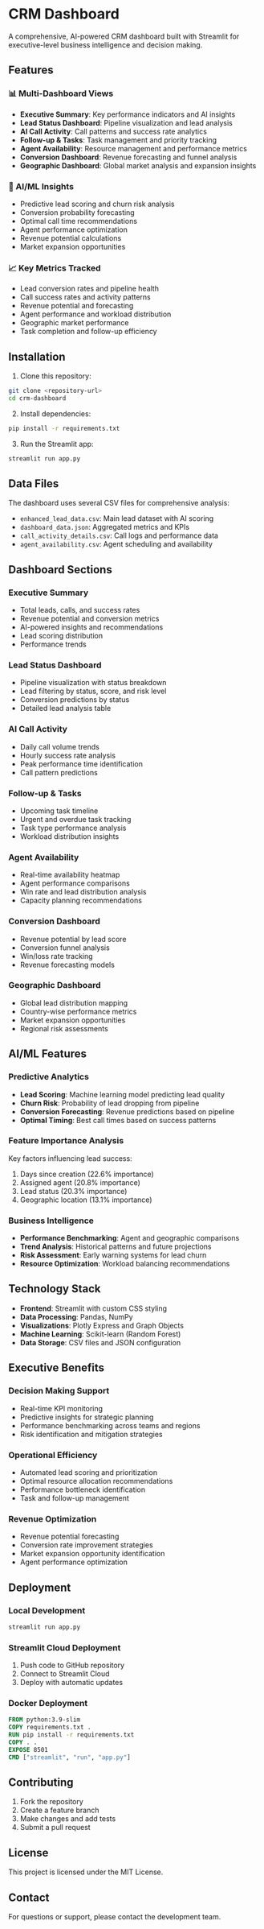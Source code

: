 # CRM Dashboard

A comprehensive, AI-powered CRM dashboard built with Streamlit for executive-level business intelligence and decision making.

## Features

### 📊 Multi-Dashboard Views
- **Executive Summary**: Key performance indicators and AI insights
- **Lead Status Dashboard**: Pipeline visualization and lead analysis
- **AI Call Activity**: Call patterns and success rate analytics  
- **Follow-up & Tasks**: Task management and priority tracking
- **Agent Availability**: Resource management and performance metrics
- **Conversion Dashboard**: Revenue forecasting and funnel analysis
- **Geographic Dashboard**: Global market analysis and expansion insights

### 🤖 AI/ML Insights
- Predictive lead scoring and churn risk analysis
- Conversion probability forecasting
- Optimal call time recommendations
- Agent performance optimization
- Revenue potential calculations
- Market expansion opportunities

### 📈 Key Metrics Tracked
- Lead conversion rates and pipeline health
- Call success rates and activity patterns
- Revenue potential and forecasting
- Agent performance and workload distribution
- Geographic market performance
- Task completion and follow-up efficiency

## Installation

1. Clone this repository:
```bash
git clone <repository-url>
cd crm-dashboard
```

2. Install dependencies:
```bash
pip install -r requirements.txt
```

3. Run the Streamlit app:
```bash
streamlit run app.py
```

## Data Files

The dashboard uses several CSV files for comprehensive analysis:
- `enhanced_lead_data.csv`: Main lead dataset with AI scoring
- `dashboard_data.json`: Aggregated metrics and KPIs
- `call_activity_details.csv`: Call logs and performance data
- `agent_availability.csv`: Agent scheduling and availability

## Dashboard Sections

### Executive Summary
- Total leads, calls, and success rates
- Revenue potential and conversion metrics
- AI-powered insights and recommendations
- Lead scoring distribution
- Performance trends

### Lead Status Dashboard  
- Pipeline visualization with status breakdown
- Lead filtering by status, score, and risk level
- Conversion predictions by status
- Detailed lead analysis table

### AI Call Activity
- Daily call volume trends
- Hourly success rate analysis
- Peak performance time identification
- Call pattern predictions

### Follow-up & Tasks
- Upcoming task timeline
- Urgent and overdue task tracking
- Task type performance analysis
- Workload distribution insights

### Agent Availability
- Real-time availability heatmap
- Agent performance comparisons
- Win rate and lead distribution analysis
- Capacity planning recommendations

### Conversion Dashboard
- Revenue potential by lead score
- Conversion funnel analysis  
- Win/loss rate tracking
- Revenue forecasting models

### Geographic Dashboard
- Global lead distribution mapping
- Country-wise performance metrics
- Market expansion opportunities
- Regional risk assessments

## AI/ML Features

### Predictive Analytics
- **Lead Scoring**: Machine learning model predicting lead quality
- **Churn Risk**: Probability of lead dropping from pipeline
- **Conversion Forecasting**: Revenue predictions based on pipeline
- **Optimal Timing**: Best call times based on success patterns

### Feature Importance Analysis
Key factors influencing lead success:
1. Days since creation (22.6% importance)
2. Assigned agent (20.8% importance)  
3. Lead status (20.3% importance)
4. Geographic location (13.1% importance)

### Business Intelligence
- **Performance Benchmarking**: Agent and geographic comparisons
- **Trend Analysis**: Historical patterns and future projections
- **Risk Assessment**: Early warning systems for lead churn
- **Resource Optimization**: Workload balancing recommendations

## Technology Stack

- **Frontend**: Streamlit with custom CSS styling
- **Data Processing**: Pandas, NumPy
- **Visualizations**: Plotly Express and Graph Objects
- **Machine Learning**: Scikit-learn (Random Forest)
- **Data Storage**: CSV files and JSON configuration

## Executive Benefits

### Decision Making Support
- Real-time KPI monitoring
- Predictive insights for strategic planning
- Performance benchmarking across teams and regions
- Risk identification and mitigation strategies

### Operational Efficiency
- Automated lead scoring and prioritization
- Optimal resource allocation recommendations
- Performance bottleneck identification
- Task and follow-up management

### Revenue Optimization
- Revenue potential forecasting
- Conversion rate improvement strategies
- Market expansion opportunity identification
- Agent performance optimization

## Deployment

### Local Development
```bash
streamlit run app.py
```

### Streamlit Cloud Deployment
1. Push code to GitHub repository
2. Connect to Streamlit Cloud
3. Deploy with automatic updates

### Docker Deployment
```dockerfile
FROM python:3.9-slim
COPY requirements.txt .
RUN pip install -r requirements.txt
COPY . .
EXPOSE 8501
CMD ["streamlit", "run", "app.py"]
```

## Contributing

1. Fork the repository
2. Create a feature branch
3. Make changes and add tests
4. Submit a pull request

## License

This project is licensed under the MIT License.

## Contact

For questions or support, please contact the development team.
